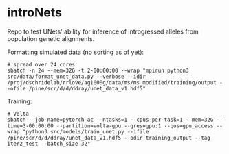 # introNets
Repo to test UNets' ability for inference of introgressed alleles from population genetic alignments.

Formatting simulated data (no sorting as of yet):
```
# spread over 24 cores
sbatch -n 24 --mem=32G -t 2-00:00:00 --wrap "mpirun python3 src/data/format_unet_data.py --verbose --idir /proj/dschridelab/rrlove/ag1000g/data/ms/ms_modified/training/output --ofile /pine/scr/d/d/ddray/unet_data_v1.hdf5"
```

Training:
```
# Volta
sbatch --job-name=pytorch-ac --ntasks=1 --cpus-per-task=1 --mem=32G --time=3-00:00:00 --partition=volta-gpu --gres=gpu:1 --qos=gpu_access --wrap "python3 src/models/train_unet.py --ifile /pine/scr/d/d/ddray/unet_data_v1.hdf5 --odir training_output --tag iter2_test --batch_size 32"
```
